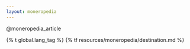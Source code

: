 ```yaml
---
layout: moneropedia
---
```


@moneropedia_article

{% t global.lang_tag %}
{% tf resources/moneropedia/destination.md %}
